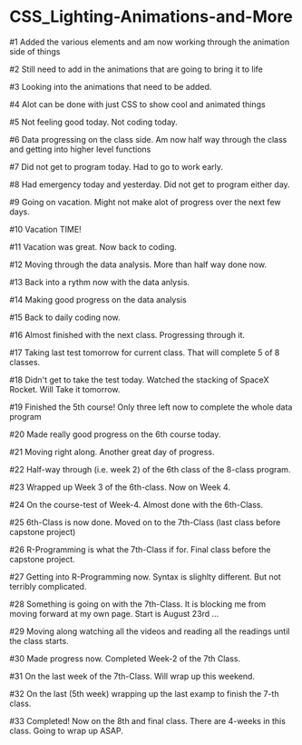 # CSS_Lighting-Animations-and-More

#1 Added the various elements and am now working through the animation side of things

#2 Still need to add in the animations that are going to bring it to life

#3 Looking into the animations that need to be added.

#4 Alot can be done with just CSS to show cool and animated things

#5 Not feeling good today. Not coding today.

#6 Data progressing on the class side. Am now half way through the class and getting into higher level functions

#7 Did not get to program today. Had to go to work early.

#8 Had emergency today and yesterday. Did not get to program either day.

#9 Going on vacation. Might not make alot of progress over the next few days.

#10 Vacation TIME!

#11 Vacation was great. Now back to coding.

#12 Moving through the data analysis. More than half way done now.

#13 Back into a rythm now with the data anlysis.

#14 Making good progress on the data analysis

#15 Back to daily coding now.

#16 Almost finished with the next class. Progressing through it.

#17 Taking last test tomorrow for current class. That will complete 5 of 8 classes.

#18 Didn't get to take the test today. Watched the stacking of SpaceX Rocket. Will Take it tomorrow.

#19 Finished the 5th course! Only three left now to complete the whole data program

#20 Made really good progress on the 6th course today.

#21 Moving right along. Another great day of progress.

#22 Half-way through (i.e. week 2) of the 6th class of the 8-class program.

#23 Wrapped up Week 3 of the 6th-class. Now on Week 4.

#24 On the course-test of Week-4. Almost done with the 6th-Class.

#25 6th-Class is now done. Moved on to the 7th-Class (last class before capstone project)

#26 R-Programming is what the 7th-Class if for. Final class before the capstone project.

#27 Getting into R-Programming now. Syntax is slighlty different. But not terribly complicated.

#28 Something is going on with the 7th-Class. It is blocking me from moving forward at my own page. Start is August 23rd ...

#29 Moving along watching all the videos and reading all the readings until the class starts.

#30 Made progress now. Completed Week-2 of the 7th Class.

#31 On the last week of the 7th-Class. Will wrap up this weekend.

#32 On the last (5th week) wrapping up the last examp to finish the 7-th class.

#33 Completed! Now on the 8th and final class. There are 4-weeks in this class. Going to wrap up ASAP.